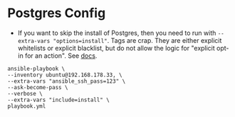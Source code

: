 # Postgres Config



- If you want to skip the install of Postgres, then you need to run with `--extra-vars "options=install"`. Tags are crap. They are either explicit whitelists or explicit blacklist, but do not allow the logic for "explicit opt-in for an action". See [docs](https://docs.ansible.com/ansible/latest/user_guide/playbooks_tags.html#selecting-or-skipping-tags-when-you-run-a-playbook).







```
ansible-playbook \
--inventory ubuntu@192.168.178.33, \
--extra-vars "ansible_ssh_pass=123" \
--ask-become-pass \
--verbose \
--extra-vars "include=install" \
playbook.yml
```

